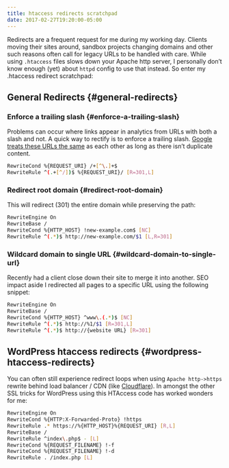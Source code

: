 ```yaml
---
title: htaccess redirects scratchpad
date: 2017-02-27T19:20:00-05:00
---
```

Redirects are a frequent request for me during my working day. Clients moving their sites around, sandbox projects changing domains and other such reasons often call for legacy URLs to be handled with care. While using `.htaccess` files slows down your Apache http server, I personally don&#8217;t know enough (yet) about `httpd` config to use that instead. So enter my .htaccess redirect scratchpad:

## General Redirects {#general-redirects}

### Enforce a trailing slash {#enforce-a-trailing-slash}

Problems can occur where links appear in analytics from URLs with both a slash and not. A quick way to rectify is to enforce a trailing slash. [Google treats these URLs the same][1] as each other as long as there isn&#8217;t duplicate content.
```bash
RewriteCond %{REQUEST_URI} /+[^\.]+$
RewriteRule ^(.+[^/])$ %{REQUEST_URI}/ [R=301,L]
```
### Redirect root domain {#redirect-root-domain}

This will redirect (301) the entire domain while preserving the path:
```bash
RewriteEngine On
RewriteBase /
RewriteCond %{HTTP_HOST} !new-example.com$ [NC]
RewriteRule ^(.*)$ http://new-example.com/$1 [L,R=301]
```
### Wildcard domain to single URL {#wildcard-domain-to-single-url}

Recently had a client close down their site to merge it into another. SEO impact aside I redirected all pages to a specific URL using the following snippet:
```bash
RewriteEngine On
RewriteBase /
RewriteCond %{HTTP_HOST} ^www\.(.*)$ [NC]
RewriteRule ^(.*)$ http://%1/$1 [R=301,L]
RewriteRule ^(.*)$ http://{website URL} [R=301]
```
## WordPress htaccess redirects {#wordpress-htaccess-redirects}

You can often still experience redirect loops when using `Apache http->https` rewrite behind load balancer / CDN (like [Cloudflare][2]). In amongst the other SSL tricks for WordPress using this HTAccess code has worked wonders for me:
```bash
RewriteEngine On
RewriteCond %{HTTP:X-Forwarded-Proto} !https
RewriteRule .* https://%{HTTP_HOST}%{REQUEST_URI} [R,L]
RewriteBase /
RewriteRule ^index\.php$ - [L]
RewriteCond %{REQUEST_FILENAME} !-f
RewriteCond %{REQUEST_FILENAME} !-d
RewriteRule . /index.php [L]
```
 [1]: https://webmasters.googleblog.com/2010/04/to-slash-or-not-to-slash.html
 [2]: https://www.cloudflare.com/

